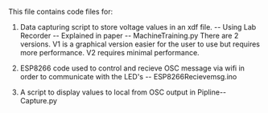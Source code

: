 This file contains code files for:

1. Data capturing script to store voltage values in an xdf file. -- Using Lab Recorder -- Explained in paper -- MachineTraining.py
There are 2 versions. V1 is a graphical version easier for the user to use but requires more performance. V2 requires minimal performance.

2. ESP8266 code used to control and recieve OSC message via wifi in order to communicate with the  LED's -- ESP8266Recievemsg.ino

3. A script to display values to local from OSC output in Pipline-- Capture.py
 


